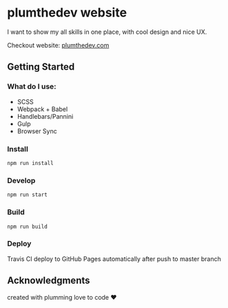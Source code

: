 # plumthedev website
I want to show my all skills in one place, with cool design and nice UX.
>
Checkout website: [plumthedev.com](https://plumthedev.com/en/)
## Getting Started

### What do I use:
- SCSS
- Webpack + Babel
- Handlebars/Pannini
- Gulp
- Browser Sync
### Install
```
npm run install
```
### Develop
```
npm run start
```
### Build
```
npm run build
```
### Deploy
Travis CI deploy to GitHub Pages automatically after push to master branch

## Acknowledgments
created with plumming love to code ❤
